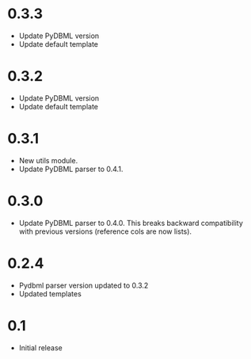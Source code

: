 # 0.3.3

- Update PyDBML version
- Update default template

# 0.3.2

- Update PyDBML version
- Update default template

# 0.3.1

- New utils module.
- Update PyDBML parser to 0.4.1.

# 0.3.0

- Update PyDBML parser to 0.4.0. This breaks backward compatibility with previous versions (reference cols are now lists).

# 0.2.4

- Pydbml parser version updated to 0.3.2
- Updated templates

# 0.1

- Initial release